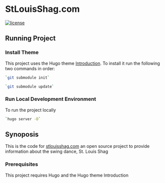 # StLouisShag.com
[![license][license-badge]][LICENSE]

## Running Project

### Install Theme
This project uses the Hugo theme [Introduction](https://github.com/victoriadrake/hugo-theme-introduction/). To install it run the following two commands in order:

```sh
`git submodule init`
```

```sh
`git submodule update`
```

### Run Local Development Environment
To run the project locally

```sh
`hugo server -D`
```

## Synoposis
This is the code for [stlouisshag.com](http://stlouisshag.com) an open source project to provide information about the swing dance, St. Louis Shag

### Prerequisites
This project requires Hugo and the Hugo theme Introduction

[LICENSE]: ./LICENSE
[version-badge]: https://img.shields.io/badge/version-0.1.0-blue.svg
[license-badge]: https://img.shields.io/badge/license-MIT-blue.svg
